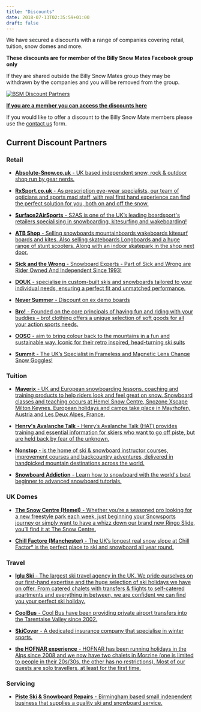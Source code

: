 ```yaml
---
title: "Discounts"
date: 2018-07-13T02:35:59+01:00
draft: false
---
```


We have secured a discounts with a range of companies covering retail, tuition, snow domes and more.

**These discounts are for member of the Billy Snow Mates Facebook group only**

If they are shared outside the Billy Snow Mates group they may be withdrawn by the companies and you will be removed from the group.

[![BSM Discount Partners](/uploads/discount-banner.png)](https://www.facebook.com/notes/billy-snow-mates/discounts/10155945317500210/)

**[If you are a member you can access the discounts here](https://www.facebook.com/notes/billy-snow-mates/discounts/10155945317500210/)**

If you would like to offer a discount to the Billy Snow Mate members please use the [contact us](/contact-us/) form.

## Current Discount Partners

### Retail

  - [**Absolute-Snow.co.uk** - UK based independent snow, rock & outdoor shop run by gear nerds.](https://www.absolute-snow.co.uk/)  

  - [**RxSport.co.uk** - As prescription eye-wear specialists, our team of opticians and sports mad staff, with real first hand experience can find the perfect solution for you, both on and off the snow.](https://www.rxsport.co.uk/)

  - [**Surface2AirSports** - S2AS is one of the UK’s leading boardsport's retailers specialising in snowboarding, kitesurfing and wakeboarding!](https://www.s2as.com/)

  - [**ATB Shop** - Selling snowboards mountainboards wakeboards kitesurf boards and kites. Also selling skateboards Longboards and a huge range of stunt scooters. Along with an indoor skatepark in the shop next door.](https://www.atbshop.co.uk/)

  - [**Sick and the Wrong** - Snowboard Experts - Part of Sick and Wrong are Rider Owned And Independent Since 1993!](https://snowboardexperts.co.uk/)

  - [**DOUK** - specialise in custom-built skis and snowboards tailored to your individual needs, ensuring a perfect fit and unmatched performance.](https://www.douksnow.com)

  - [**Never Summer** - Discount on ex demo boards](https://neversummer.co.uk/products/sale/snowboard-sale/)

  - [**Bro!** - Founded on the core principals of having fun and riding with your buddies – bro! clothing offers a unique selection of soft goods for all your action sports needs.](https://www.brocerystore.com/)

  - [**OOSC** - aim to bring colour back to the mountains in a fun and sustainable way. Iconic for their retro inspired, head-turning ski suits](https://oosc-clothing.com/)

  - [**Summit** - The UK’s Specialist in Frameless and Magnetic Lens Change Snow Goggles!](https://www.summitworldwide.eu/)
  
### Tuition

  - [**Maverix** - UK and European snowboarding lessons, coaching and training products to help riders look and feel great on snow. Snowboard classes and teaching occurs at Hemel Snow Centre, Snozone Xscape Milton Keynes. European holidays and camps take place in Mayrhofen, Austria and Les Deux Alpes, France.](https://www.maverix.org/)

  - [**Henry's Avalanche Talk** - Henry’s Avalanche Talk (HAT) provides training and essential information for skiers who want to go off piste, but are held back by fear of the unknown.](https://www.henrysavalanchetalk.com/)

  - [**Nonstop** - is the home of ski & snowboard instructor courses, improvement courses and backcountry adventures, delivered in handpicked mountain destinations across the world.](https://www.nonstopsnow.com/)  

  - [**Snowboard Addiction** - Learn how to snowboard with the world's best beginner to advanced snowboard tutorials.](https://snowboardaddiction.com/)

### UK Domes

- [**The Snow Centre (Hemel)** - Whether you’re a seasoned pro looking for a new freestyle park each week, just beginning your Snowsports journey or simply want to have a whizz down our brand new Ringo Slide, you’ll find it at The Snow Centre.](https://www.thesnowcentre.com/)

- [**Chill Factore (Manchester)** - The UK’s longest real snow slope at Chill Factorᵉ is the perfect place to ski and snowboard all year round.](https://www.chillfactore.com)

### Travel

- [**Iglu Ski** - The largest ski travel agency in the UK. We pride ourselves on our first-hand expertise and the huge selection of ski holidays we have on offer. From catered chalets with transfers & flights to self-catered apartments and everything in between, we are confident we can find you your perfect ski holiday.](https://www.igluski.com/)

- [**CoolBus** - Cool Bus have been providing private airport transfers into the Tarentaise Valley since 2002. ](https://www.thecoolbus.co.uk)

- [**SkiCover** - A dedicated insurance company that specialise in winter sports. ](https://www.skicover.com)

- [**the HOFNAR experience** - HOFNAR has been running holidays in the Alps since 2008 and we now have two chalets in Morzine (one is limited to people in their 20s/30s, the other has no restrictions). Most of our guests are solo travellers, at least for the first time.](https://hofnar.com/)

### Servicing

- [**Piste Ski & Snowboard Repairs** - Birmingham based small independent business that supplies a quality ski and snowboard service.](http://www.pisteskiandsnowboard.co.uk)